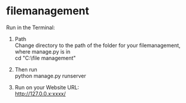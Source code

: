# filemanagement

Run in the Terminal:
<br>
1. Path <br>
Change directory to the path of the folder for your filemanagement, where manage.py is in <br>
cd "C:\file management\"<br>

3. Then run <br>
python manage.py runserver <br>

4. Run on your Website URL: <br>
http://127.0.0.x:xxxx/
